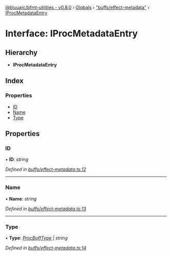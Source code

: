 [@bluuarc/bfmt-utilities - v0.8.0](../README.md) › [Globals](../globals.md) › ["buffs/effect-metadata"](../modules/_buffs_effect_metadata_.md) › [IProcMetadataEntry](_buffs_effect_metadata_.iprocmetadataentry.md)

# Interface: IProcMetadataEntry

## Hierarchy

* **IProcMetadataEntry**

## Index

### Properties

* [ID](_buffs_effect_metadata_.iprocmetadataentry.md#id)
* [Name](_buffs_effect_metadata_.iprocmetadataentry.md#name)
* [Type](_buffs_effect_metadata_.iprocmetadataentry.md#type)

## Properties

###  ID

• **ID**: *string*

*Defined in [buffs/effect-metadata.ts:12](https://github.com/BluuArc/bfmt-utilities/blob/master/src/buffs/effect-metadata.ts#L12)*

___

###  Name

• **Name**: *string*

*Defined in [buffs/effect-metadata.ts:13](https://github.com/BluuArc/bfmt-utilities/blob/master/src/buffs/effect-metadata.ts#L13)*

___

###  Type

• **Type**: *[ProcBuffType](../enums/_buffs_effect_metadata_.procbufftype.md) | string*

*Defined in [buffs/effect-metadata.ts:14](https://github.com/BluuArc/bfmt-utilities/blob/master/src/buffs/effect-metadata.ts#L14)*
